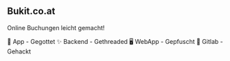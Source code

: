## Bukit.co.at

Online Buchungen leicht gemacht!

📱 App - Gegottet
✨ Backend - Gethreaded
🖥️ WebApp - Gepfuscht
🫶 Gitlab - Gehackt
